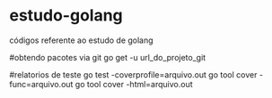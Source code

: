 # estudo-golang
códigos referente ao estudo de golang


#obtendo pacotes via git
go get -u url_do_projeto_git


#relatorios de teste
go test -coverprofile=arquivo.out
go tool cover -func=arquivo.out
go tool cover -html=arquivo.out
